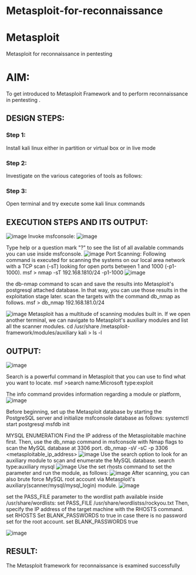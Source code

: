 # Metasploit-for-reconnaissance
# Metasploit
Metasploit for reconnaissance in pentesting

# AIM:

To get introduced to Metasploit Framework and to  perform reconnaissance  in pentesting .

## DESIGN STEPS:

### Step 1:

Install kali linux either in partition or virtual box or in live mode

### Step 2:

Investigate on the various categories of tools as follows:

### Step 3:

Open terminal and try execute some kali linux commands

## EXECUTION STEPS AND ITS OUTPUT:
![image](https://github.com/MrSanthosh-dev/Metasploit-for-reconnaissance/assets/117916573/ae32563c-e7f8-4f45-98a5-e6f11d3bd99d)
Invoke msfconsole: 
![image](https://github.com/MrSanthosh-dev/Metasploit-for-reconnaissance/assets/117916573/9d96c176-4772-467a-b038-82d443c545d3)

Type help or a question mark "?" to see the list of all available commands you can use inside msfconsole.
![image](https://github.com/MrSanthosh-dev/Metasploit-for-reconnaissance/assets/117916573/91e4ed29-717c-47fe-8a3d-f60afcf259cd)
Port Scanning: Following command is executed for scanning the systems on our local area network with a TCP scan (-sT) looking for open ports between 1 and 1000 (-p1-1000). msf > nmap -sT 192.168.1810/24 -p1-1000 
![image](https://github.com/MrSanthosh-dev/Metasploit-for-reconnaissance/assets/117916573/03680da4-4a99-447b-8213-366eb1e76a9d)

the db-nmap command to scan and save the results into Metasploit's postgresql attached database. In that way, you can use those results in the exploitation stage later. scan the targets with the command db_nmap as follows. msf > db_nmap 192.168.181.0/24 

![image](https://github.com/MrSanthosh-dev/Metasploit-for-reconnaissance/assets/117916573/2d7a1582-12a6-43c3-8c04-3af3022145a3)
Metasploit has a multitude of scanning modules built in. If we open another terminal, we can navigate to Metasploit's auxiliary modules and list all the scanner modules. cd /usr/share /metasploit-framework/modules/auxiliary kali > ls -l
## OUTPUT:
![image](https://github.com/MrSanthosh-dev/Metasploit-for-reconnaissance/assets/117916573/b2d513f5-4023-410c-b424-e1d12fa0bbed)

Search is a powerful command in Metasploit that you can use to find what you want to locate. msf >search name:Microsoft type:exploit

The info command provides information regarding a module or platform,
![image](https://github.com/MrSanthosh-dev/Metasploit-for-reconnaissance/assets/117916573/5a8d8086-48db-4e78-901f-166eca5822b3)

Before beginning, set up the Metasploit database by starting the PostgreSQL server and initialize msfconsole database as follows: systemctl start postgresql msfdb init

MYSQL ENUMERATION Find the IP address of the Metasploitable machine first. Then, use the db_nmap command in msfconsole with Nmap flags to scan the MySQL database at 3306 port. db_nmap -sV -sC -p 3306 <metasploitable_ip_address>
![image](https://github.com/MrSanthosh-dev/Metasploit-for-reconnaissance/assets/117916573/abd928ce-9fb9-48a7-94b0-ddf2c2fe934d)
Use the search option to look for an auxiliary module to scan and enumerate the MySQL database. search type:auxiliary mysql
![image](https://github.com/MrSanthosh-dev/Metasploit-for-reconnaissance/assets/117916573/5f1160ee-4823-4e67-ad2b-86f82dd8060a)
Use the set rhosts command to set the parameter and run the module, as follows: 
![image](https://github.com/MrSanthosh-dev/Metasploit-for-reconnaissance/assets/117916573/77819c7f-f3d0-4505-ad17-c5ffa48503a8)
After scanning, you can also brute force MySQL root account via Metasploit's auxiliary(scanner/mysql/mysql_login) module.
![image](https://github.com/MrSanthosh-dev/Metasploit-for-reconnaissance/assets/117916573/70a4a5a4-346d-4a8c-bc23-704258f6903e)

set the PASS_FILE parameter to the wordlist path available inside /usr/share/wordlists: set PASS_FILE /usr/share/wordlistss/rockyou.txt Then, specify the IP address of the target machine with the RHOSTS command. set RHOSTS Set BLANK_PASSWORDS to true in case there is no password set for the root account. set BLANK_PASSWORDS true

![image](https://github.com/MrSanthosh-dev/Metasploit-for-reconnaissance/assets/117916573/cbdddefc-4298-4983-94e3-cf29930ad746)

## RESULT:
The Metasploit framework for reconnaissance is  examined successfully
